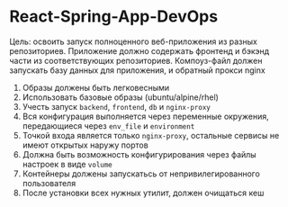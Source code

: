 # React-Spring-App-DevOps

Цель: освоить запуск полноценного веб-приложения из разных репозиториев. Приложение должно содержать фронтенд и бэкэнд части из соответствующих репозиториев. Компоуз-файл должен запускать базу данных для приложения, и обратный прокси nginx

1. Образы должены быть легковесными
2. Использовать базовые образы (ubuntu/alpine/rhel)
3. Учесть запуск `backend`, `frontend`, `db` и `nginx-proxy`
4. Вся конфигурация выполняется через переменные окружения, передающиеся через `env_file` и `environment`
5. Точкой входа является только `nginx-proxy`, остальные сервисы не имеют открытых наружу портов
6. Должна быть возможность конфигурирования через файлы настроек в виде `volume`
7. Контейнеры должены запускатьсь от непривилегированного пользователя
8. После установки всех нужных утилит, должен очищаться кеш
